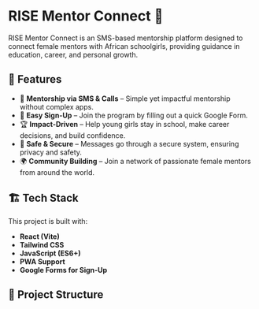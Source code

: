 # RISE Mentor Connect 🌟

RISE Mentor Connect is an SMS-based mentorship platform designed to connect female mentors with African schoolgirls, providing guidance in education, career, and personal growth.

## 🚀 Features

- 📱 **Mentorship via SMS & Calls** – Simple yet impactful mentorship without complex apps.
- 🎯 **Easy Sign-Up** – Join the program by filling out a quick Google Form.
- 🏆 **Impact-Driven** – Help young girls stay in school, make career decisions, and build confidence.
- 🔐 **Safe & Secure** – Messages go through a secure system, ensuring privacy and safety.
- 🌍 **Community Building** – Join a network of passionate female mentors from around the world.

## 🏗️ Tech Stack

This project is built with:

- **React (Vite)**
- **Tailwind CSS**
- **JavaScript (ES6+)**
- **PWA Support**
- **Google Forms for Sign-Up**

## 📂 Project Structure

